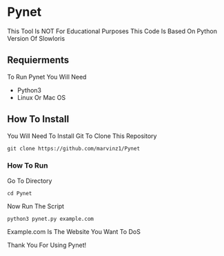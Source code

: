 # Pynet
This Tool Is NOT For Educational Purposes This Code Is Based On Python Version Of Slowloris
## Requierments
To Run Pynet You Will Need
* Python3
* Linux Or Mac OS
## How To Install
You Will Need To Install Git To Clone This Repository
```
git clone https://github.com/marvinz1/Pynet
```
### How To Run
Go To Directory
```
cd Pynet
```
Now Run The Script

```
python3 pynet.py example.com
```
Example.com Is The Website You Want To DoS

Thank You For Using Pynet!
